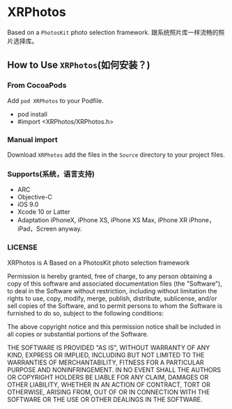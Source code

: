 # XRPhotos

Based on a ` PhotosKit ` photo selection framework. 跟系统照片库一样流畅的照片选择库。

## How to Use `XRPhotos`(如何安装？)

### From CocoaPods

Add `pod XRPhotos` to your Podfile.
* pod install
* #import <XRPhotos/XRPhotos.h>
  
### Manual import

Download `XRPhotos` add the files in the `Source` directory to your project files.

### Supports(系统，语言支持)

* ARC
* Objective-C
* iOS 9.0
* Xcode 10 or Latter
* Adaptation iPhoneX, iPhone XS, iPhone XS Max, iPhone XR
iPhone，iPad，Screen anyway.

### LICENSE

XRPhotos is A Based on a  PhotosKit  photo selection framework

Permission is hereby granted, free of charge, to any person obtaining a copy
of this software and associated documentation files (the "Software"), to deal
in the Software without restriction, including without limitation the rights
to use, copy, modify, merge, publish, distribute, sublicense, and/or sell
copies of the Software, and to permit persons to whom the Software is
furnished to do so, subject to the following conditions:

The above copyright notice and this permission notice shall be included in all
copies or substantial portions of the Software.

THE SOFTWARE IS PROVIDED "AS IS", WITHOUT WARRANTY OF ANY KIND, EXPRESS OR
IMPLIED, INCLUDING BUT NOT LIMITED TO THE WARRANTIES OF MERCHANTABILITY,
FITNESS FOR A PARTICULAR PURPOSE AND NONINFRINGEMENT. IN NO EVENT SHALL THE
AUTHORS OR COPYRIGHT HOLDERS BE LIABLE FOR ANY CLAIM, DAMAGES OR OTHER
LIABILITY, WHETHER IN AN ACTION OF CONTRACT, TORT OR OTHERWISE, ARISING FROM,
OUT OF OR IN CONNECTION WITH THE SOFTWARE OR THE USE OR OTHER DEALINGS IN THE
SOFTWARE.
